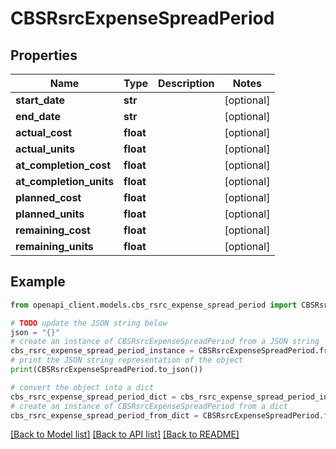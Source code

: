 # CBSRsrcExpenseSpreadPeriod


## Properties

Name | Type | Description | Notes
------------ | ------------- | ------------- | -------------
**start_date** | **str** |  | [optional] 
**end_date** | **str** |  | [optional] 
**actual_cost** | **float** |  | [optional] 
**actual_units** | **float** |  | [optional] 
**at_completion_cost** | **float** |  | [optional] 
**at_completion_units** | **float** |  | [optional] 
**planned_cost** | **float** |  | [optional] 
**planned_units** | **float** |  | [optional] 
**remaining_cost** | **float** |  | [optional] 
**remaining_units** | **float** |  | [optional] 

## Example

```python
from openapi_client.models.cbs_rsrc_expense_spread_period import CBSRsrcExpenseSpreadPeriod

# TODO update the JSON string below
json = "{}"
# create an instance of CBSRsrcExpenseSpreadPeriod from a JSON string
cbs_rsrc_expense_spread_period_instance = CBSRsrcExpenseSpreadPeriod.from_json(json)
# print the JSON string representation of the object
print(CBSRsrcExpenseSpreadPeriod.to_json())

# convert the object into a dict
cbs_rsrc_expense_spread_period_dict = cbs_rsrc_expense_spread_period_instance.to_dict()
# create an instance of CBSRsrcExpenseSpreadPeriod from a dict
cbs_rsrc_expense_spread_period_from_dict = CBSRsrcExpenseSpreadPeriod.from_dict(cbs_rsrc_expense_spread_period_dict)
```
[[Back to Model list]](../README.md#documentation-for-models) [[Back to API list]](../README.md#documentation-for-api-endpoints) [[Back to README]](../README.md)


